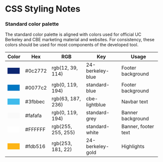 # CSS Styling Notes

### Standard color palette
The standard color palette is aligned with colors used for official UC Berkeley and CBE marketing material and websites. For consistency, these colors should be used for most components of the developed tool.

|Color|Hex|RGB|Key|Usage|
| --- | --- | --- |---|---|
|<span style="display:inline-block; width:40px; height:20px; background-color:#0c2772;"></span>|#0c2772|rgb(12, 39, 114)|24-berkeley-blue|  Footer background |
|<span style="display:inline-block; width:40px; height:20px; background-color:#0077c2;"></span>|#0077c2|rgb(0, 119, 194)|standard-blue| Footer background|
|<span style="display:inline-block; width:40px; height:20px; background-color:#3fbbec;"></span>|#3fbbec|rgb(63, 187, 236)|cbe-lightblue|    Navbar text    |
|<span style="display:inline-block; width:40px; height:20px; background-color:#fafafa;"></span>|#fafafa|rgb(0, 119, 194)|standard-grey| Banner background |
|<span style="display:inline-block; width:40px; height:20px; background-color:#FFFFFF;"></span>|#FFFFFF|rgb(255, 255, 255)|standard-white|Banner, footer text|
|<span style="display:inline-block; width:40px; height:20px; background-color:#fdb516;"></span>|#fdb516|rgb(253, 181, 22)|24-berkeley-gold| Highlights   |
